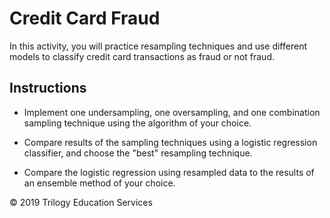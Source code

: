 # Credit Card Fraud

In this activity, you will practice resampling techniques and use different models to classify credit card transactions as fraud or not fraud. 

## Instructions

* Implement one undersampling, one oversampling, and one combination sampling technique using the algorithm of your choice. 

* Compare results of the sampling techniques using a logistic regression classifier, and choose the "best" resampling technique. 

* Compare the logistic regression using resampled data to the results of an ensemble method of your choice. 

© 2019 Trilogy Education Services